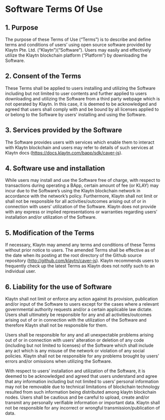 # Software Terms Of Use

## 1. Purpose

The purpose of these Terms of Use (“Terms”) is to describe and define terms and conditions of users’ using open source software provided by Klaytn Pte. Ltd. (“Klaytn”)(“Software”). Users may easily and effectively utilize the Klaytn blockchain platform (“Platform”) by downloading the Software. 

## 2. Consent of the Terms

These Terms shall be applied to users installing and utilizing the Software including but not limited to user contents and further applied to users downloading and utilizing the Software from a third party webpage which is not operated by Klaytn. In this case, it is deemed to be acknowledged and agreed that users shall comply with and be bound by all licenses applied to or belong to the Software by users’ installing and using the Software.

## 3. Services provided by the Software

The Software provides users with services which enable them to interact with Klaytn blockchain and users may refer to details of such services at Klaytn docs (https://docs.klaytn.com/bapp/sdk/caver-js).

## 4. Software use and installation

While users may install and use the Software free of charge, with respect to transactions during operating a BApp, certain amount of fee (or KLAY) may incur due to the Software’s using the Klaytn blockchain network in accordance with the network’s policy. Furthermore, Klaytn shall not limit or shall not be responsible for all activities/outcomes arising out of or in connection with users’ utilization of the Software. Klaytn does not provide with any express or implied representations or warranties regarding users’ installation and/or utilization of the Software.

## 5. Modification of the Terms

If necessary, Klaytn may amend any terms and conditions of these Terms without prior notice to users. The amended Terms shall be effective as of the date when its posting at the root directory of the Github source repository (http://github.com/klaytn/caver-js). Klaytn recommends users to frequently check up the latest Terms as Klaytn does not notify such to an individual user.

## 6. Liability for the use of Software

Klaytn shall not limit or enforce any action against its provision, publication and/or input of the Software to users except for the cases where a relevant governmental authority requests and/or a certain applicable law dictate. Users shall ultimately be responsible for any and all activities/outcomes arising out of or in connection with the utilization of the Software and therefore Klaytn shall not be responsible for them.
 
Users shall be responsible for any and all unexpectable problems arising out of or in connection with users’ alteration or deletion of any code (including but not limited to licenses) of the Software which shall include any act which is any misuse of the network or violation of any social policies. Klaytn shall not be responsible for any problems brought by users’ errors and/or omissions when utilizing the Software.
 
With respect to users’ installation and utilization of the Software, it is deemed to be acknowledged and agreed that users understand and agree that any information including but not limited to users’ personal information may not be removable due to technical limitations of blockchain technology resulted from such information being distributed among klaytn blockchain nodes. Users shall be cautious and be careful to upload, create and/or transmit any personally verifiable information or important data. Klaytn shall not be responsible for any incorrect or wrongful transmission/publication of data.
